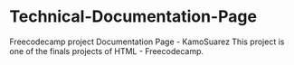 # Technical-Documentation-Page
Freecodecamp project Documentation Page - KamoSuarez
This project is one of the finals projects of HTML - Freecodecamp. 
